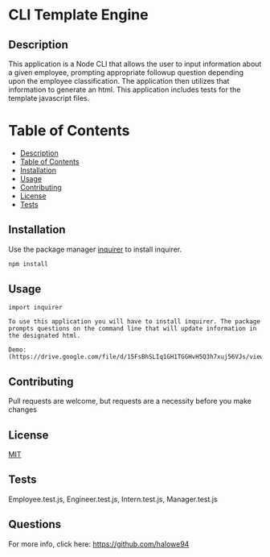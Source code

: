 
# CLI Template Engine

## Description

This application is a Node CLI that allows the user to input information about a given employee, prompting appropriate followup question depending upon the employee classification. The application  then utilizes that information to generate an html. This application includes tests for the template javascript files.

# Table of Contents
* [Description](#Description)
* [Table of Contents](#Table-Of-Contents)
* [Installation](#Installation)
* [Usage](#Usage)
* [Contributing](#Contributing)
* [License](#License)
* [Tests](#Tests)

## Installation

Use the package manager [inquirer](https://www.npmjs.com/package/inquirer) to install inquirer.

```bash
npm install
```

## Usage

```inquirer
import inquirer

To use this application you will have to install inquirer. The package prompts questions on the command line that will update information in the designated html.

Demo: (https://drive.google.com/file/d/15FsBhSLIq1GH1TGGHvH5Q3h7xuj56VJs/view)

```

## Contributing
Pull requests are welcome, but requests are a necessity before you make changes

## License
[MIT](https://mit-license.org/)

## Tests
Employee.test.js, Engineer.test.js, Intern.test.js, Manager.test.js

## Questions

For more info, click here:
https://github.com/halowe94

